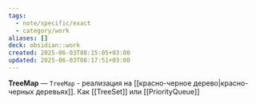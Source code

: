 ```yaml
---
tags:
  - note/specific/exact
  - category/work
aliases: []
deck: obsidian::work
created: 2025-06-03T08:15:05+03:00
updated: 2025-06-03T08:17:51+03:00
---
```


**TreeMap**
—
`TreeMap` - реализация на [[красно-черное дерево|красно-черных деревьях]]. Как [[TreeSet]] или [[PriorityQueue]]

